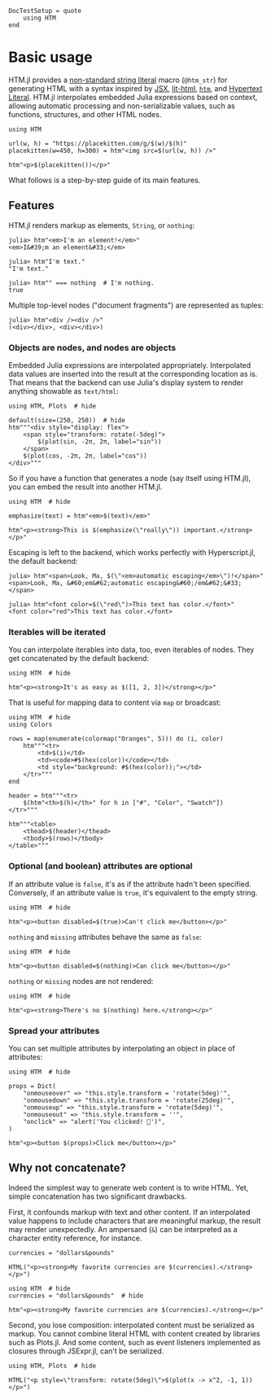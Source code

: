 ```@meta
DocTestSetup = quote
    using HTM
end
```

# Basic usage

HTM.jl provides a [non-standard string literal](https://docs.julialang.org/en/v1/manual/strings/#non-standard-string-literals) macro (`@htm_str`) for
generating HTML with a syntax inspired by
[JSX](https://reactjs.org/docs/introducing-jsx.html),
[lit-html](https://lit-html.polymer-project.org/guide),
[`htm`](https://github.com/developit/htm),
and [Hypertext Literal](https://observablehq.com/@observablehq/htl).
HTM.jl interpolates embedded Julia expressions based on context, allowing automatic processing
and non-serializable values, such as functions, structures, and other HTML nodes.

```@example
using HTM

url(w, h) = "https://placekitten.com/g/$(w)/$(h)"
placekitten(w=450, h=300) = htm"<img src=$(url(w, h)) />"

htm"<p>$(placekitten())</p>"
```

What follows is a step-by-step guide of its main features.

## Features

HTM.jl renders markup as elements, `String`, or `nothing`:

```jldoctest
julia> htm"<em>I'm an element!</em>"
<em>I&#39;m an element&#33;</em>
```

```jldoctest
julia> htm"I'm text."
"I'm text."
```

```jldoctest
julia> htm"" === nothing  # I'm nothing.
true
```

Multiple top-level nodes ("document fragments") are represented as tuples:

```jldoctest
julia> htm"<div /><div />"
(<div></div>, <div></div>)
```

### Objects are nodes, and nodes are objects

Embedded Julia expressions are interpolated appropriately.
Interpolated data values are inserted into the result at the corresponding location as is.
That means that the backend can use Julia's display system to render anything showable as `text/html`:

```@example
using HTM, Plots  # hide

default(size=(250, 250))  # hide
htm"""<div style="display: flex">
    <span style="transform: rotate(-5deg)">
        $(plot(sin, -2π, 2π, label="sin"))
    </span>
    $(plot(cos, -2π, 2π, label="cos"))
</div>"""
```

So if you have a function that generates a node (say itself using HTM.jl), you can embed the result into another HTM.jl.

```@example
using HTM  # hide

emphasize(text) = htm"<em>$(text)</em>"

htm"<p><strong>This is $(emphasize(\"really\")) important.</strong></p>"
```

Escaping is left to the backend, which works perfectly with Hyperscript.jl, the default backend:

```jldoctest
julia> htm"<span>Look, Ma, $(\"<em>automatic escaping</em>\")!</span>"
<span>Look, Ma, &#60;em&#62;automatic escaping&#60;/em&#62;&#33;</span>
```

```jldoctest
julia> htm"<font color=$(\"red\")>This text has color.</font>"
<font color="red">This text has color.</font>
```

### Iterables will be iterated

You can interpolate iterables into data, too, even iterables of nodes.
They get concatenated by the default backend:

```@example
using HTM  # hide

htm"<p><strong>It's as easy as $([1, 2, 3])</strong></p>"
```

That is useful for mapping data to content via `map` or broadcast:

```@example
using HTM  # hide
using Colors

rows = map(enumerate(colormap("Oranges", 5))) do (i, color)
    htm"""<tr>
        <td>$(i)</td>
        <td><code>#$(hex(color))</code></td>
        <td style="background: #$(hex(color));"></td>
    </tr>"""
end

header = htm"""<tr>
    $(htm"<th>$(h)</th>" for h in ["#", "Color", "Swatch"])
</tr>"""

htm"""<table>
    <thead>$(header)</thead>
    <tbody>$(rows)</tbody>
</table>"""
```

### Optional (and boolean) attributes are optional

If an attribute value is `false`, it's as if the attribute hadn't been specified.
Conversely, if an attribute value is `true`, it's equivalent to the empty string.

```@example
using HTM  # hide

htm"<p><button disabled=$(true)>Can't click me</button></p>"
```

`nothing` and `missing` attributes behave the same as `false`:

```@example
using HTM  # hide

htm"<p><button disabled=$(nothing)>Can click me</button></p>"
```

`nothing` or `missing` nodes are not rendered:

```@example
using HTM  # hide

htm"<p><strong>There's no $(nothing) here.</strong></p>"
```

### Spread your attributes

You can set multiple attributes by interpolating an object in place of attributes:

```@example
using HTM  # hide

props = Dict(
    "onmouseover" => "this.style.transform = 'rotate(5deg)'",
    "onmousedown" => "this.style.transform = 'rotate(25deg)'",
    "onmouseup" => "this.style.transform = 'rotate(5deg)'",
    "onmouseout" => "this.style.transform = ''",
    "onclick" => "alert('You clicked! 🎉')",
)

htm"<p><button $(props)>Click me</button></p>"
```

## Why not concatenate?

Indeed the simplest way to generate web content is to write HTML.
Yet, simple concatenation has two significant drawbacks.

First, it confounds markup with text and other content.
If an interpolated value happens to include characters that are meaningful markup, the result may render unexpectedly.
An ampersand (`&`) can be interpreted as a character entity reference, for instance.

```@example
currencies = "dollars&pounds"

HTML("<p><strong>My favorite currencies are $(currencies).</strong></p>")
```

```@example
using HTM  # hide
currencies = "dollars&pounds"  # hide

htm"<p><strong>My favorite currencies are $(currencies).</strong></p>"
```

Second, you lose composition: interpolated content must be serialized as markup.
You cannot combine literal HTML with content created by libraries such as Plots.jl.
And some content, such as event listeners implemented as closures through JSExpr.jl, can't be serialized.

```@example
using HTM, Plots  # hide

HTML("<p style=\"transform: rotate(5deg)\">$(plot(x -> x^2, -1, 1))</p>")
```
